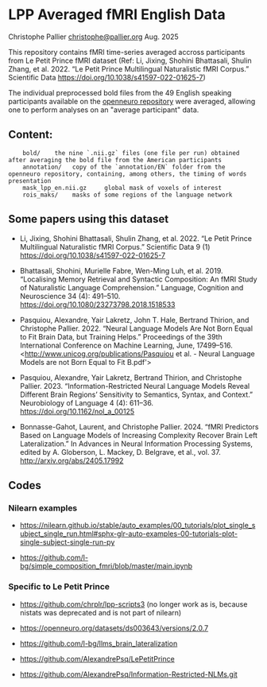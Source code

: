 # LPP Averaged fMRI English Data


Christophe Pallier  <christophe@pallier.org>  Aug. 2025


This repository contains fMRI time-series averaged accross participants from Le Petit Prince fMRI dataset (Ref: Li, Jixing, Shohini Bhattasali, Shulin Zhang, et al. 2022. “Le Petit Prince Multilingual Naturalistic fMRI Corpus.” Scientific Data <https://doi.org/10.1038/s41597-022-01625-7>)


The individual preprocessed bold files from the 49 English speaking participants available on the [openneuro repository](https://openneuro.org/datasets/ds003643/versions/2.0.7) were averaged, allowing one to perform analyses on an "average participant" data. 



## Content:

        bold/    the nine `.nii.gz` files (one file per run) obtained after averaging the bold file from the American participants
        annotation/   copy of the `annotation/EN` folder from the openneuro repository, containing, among others, the timing of words presentation
        mask_lpp_en.nii.gz     global mask of voxels of interest
        rois_maks/    masks of some regions of the language network


## Some papers using this dataset

* Li, Jixing, Shohini Bhattasali, Shulin Zhang, et al. 2022. “Le Petit Prince Multilingual Naturalistic fMRI Corpus.” Scientific Data 9 (1) <https://doi.org/10.1038/s41597-022-01625-7>


* Bhattasali, Shohini, Murielle Fabre, Wen-Ming Luh, et al. 2019. “Localising Memory Retrieval and Syntactic Composition: An fMRI Study of Naturalistic Language Comprehension.” Language, Cognition and Neuroscience 34 (4): 491–510. <https://doi.org/10.1080/23273798.2018.1518533>

* Pasquiou, Alexandre, Yair Lakretz, John T. Hale, Bertrand Thirion, and Christophe Pallier. 2022. “Neural Language Models Are Not Born Equal to Fit Brain Data, but Training Helps.” Proceedings of the 39th International Conference on Machine Learning, June, 17499–516. <http://www.unicog.org/publications/Pasquiou et al. - Neural Language Models are not Born Equal to Fit B.pdf'>

* Pasquiou, Alexandre, Yair Lakretz, Bertrand Thirion, and Christophe Pallier. 2023. “Information-Restricted Neural Language Models Reveal Different Brain Regions’ Sensitivity to Semantics, Syntax, and Context.” Neurobiology of Language 4 (4): 611–36. <https://doi.org/10.1162/nol_a_00125>

* Bonnasse-Gahot, Laurent, and Christophe Pallier. 2024. “fMRI Predictors Based on Language Models of Increasing Complexity Recover Brain Left Lateralization.” In Advances in Neural Information Processing Systems, edited by A. Globerson, L. Mackey, D. Belgrave, et al., vol. 37.  <http://arxiv.org/abs/2405.17992>


## Codes

### Nilearn examples

* https://nilearn.github.io/stable/auto_examples/00_tutorials/plot_single_subject_single_run.html#sphx-glr-auto-examples-00-tutorials-plot-single-subject-single-run-py

* https://github.com/l-bg/simple_composition_fmri/blob/master/main.ipynb
 
### Specific to Le Petit Prince

* https://github.com/chrplr/lpp-scripts3  (no longer work as is, because nistats was deprecated and is not part of nilearn)

* https://openneuro.org/datasets/ds003643/versions/2.0.7

* https://github.com/l-bg/llms_brain_lateralization

* https://github.com/AlexandrePsq/LePetitPrince

* https://github.com/AlexandrePsq/Information-Restricted-NLMs.git



